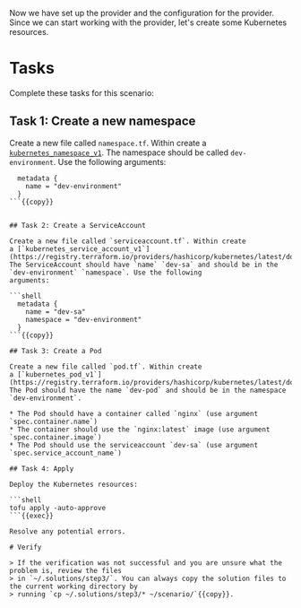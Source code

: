 Now we have set up the provider and the configuration for the provider. Since we can start working with the provider,
let's create some Kubernetes resources.

# Tasks

Complete these tasks for this scenario:

## Task 1: Create a new namespace

Create a new file called `namespace.tf`. Within create
a [`kubernetes_namespace_v1`](https://registry.terraform.io/providers/hashicorp/kubernetes/latest/docs/resources/namespace_v1).
The namespace should be called `dev-environment`. Use the following arguments:

```shell
  metadata {
    name = "dev-environment"
  }
```{{copy}}


## Task 2: Create a ServiceAccount

Create a new file called `serviceaccount.tf`. Within create 
a [`kubernetes_service_account_v1`](https://registry.terraform.io/providers/hashicorp/kubernetes/latest/docs/resources/service_account_v1).
The ServiceAccount should have `name` `dev-sa` and should be in the `dev-environment` `namespace`. Use the following
arguments:

```shell
  metadata {
    name = "dev-sa"
    namespace = "dev-environment"
  }
```{{copy}}

## Task 3: Create a Pod

Create a new file called `pod.tf`. Within create 
a [`kubernetes_pod_v1`](https://registry.terraform.io/providers/hashicorp/kubernetes/latest/docs/resources/pod_v1).
The Pod should have the name `dev-pod` and should be in the namespace `dev-environment`. 

* The Pod should have a container called `nginx` (use argument `spec.container.name`)
* The container should use the `nginx:latest` image (use argument `spec.container.image`)
* The Pod should use the serviceaccount `dev-sa` (use argument `spec.service_account_name`)

## Task 4: Apply

Deploy the Kubernetes resources:

```shell
tofu apply -auto-approve
```{{exec}}

Resolve any potential errors.

# Verify

> If the verification was not successful and you are unsure what the problem is, review the files
> in `~/.solutions/step3/`. You can always copy the solution files to the current working directory by
> running `cp ~/.solutions/step3/* ~/scenario/`{{copy}}.

